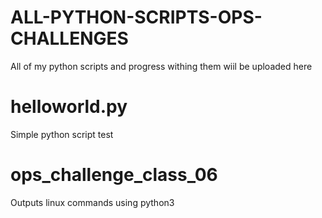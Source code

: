 # ALL-PYTHON-SCRIPTS-OPS-CHALLENGES
All of my python scripts and progress withing them wiil be uploaded here

# helloworld.py
Simple python script test

# ops_challenge_class_06
Outputs linux commands using python3
